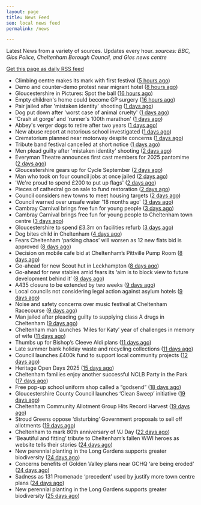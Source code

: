 ```yaml
---
layout: page
title: News Feed
seo: local news feed
permalink: /news

---
```


Latest News from a variety of sources. Updates every hour.
_sources: BBC, Glos Police, Cheltenham Borough Council, and Glos news centre_

[Get this page as daily RSS feed](/daily.rss)

<!-- news_marker starts -->
- Climbing centre makes its mark with first festival ([5 hours ago](https://www.bbc.com/news/articles/cvg3rj25l04o?at_medium=RSS&at_campaign=rss))
- Demo and counter-demo protest near migrant hotel ([8 hours ago](https://www.bbc.com/news/articles/c860z29p5j6o?at_medium=RSS&at_campaign=rss))
- Gloucestershire in Pictures: Spot the ball ([16 hours ago](https://www.bbc.com/news/articles/cd0d8575jxzo?at_medium=RSS&at_campaign=rss))
- Empty children's home could become GP surgery ([16 hours ago](https://www.bbc.com/news/articles/cz60ze32w81o?at_medium=RSS&at_campaign=rss))
- Pair jailed after 'mistaken identity' shooting ([1 days ago](https://www.bbc.com/news/articles/cvgv781jeg1o?at_medium=RSS&at_campaign=rss))
- Dog put down after 'worst case of animal cruelty' ([1 days ago](https://www.bbc.com/news/articles/c3ezl8w55wpo?at_medium=RSS&at_campaign=rss))
- 'Crash at gorge' and 'runner's 100th marathon' ([1 days ago](https://www.bbc.com/news/articles/cvg3r4x1x4ko?at_medium=RSS&at_campaign=rss))
- Abbey's verger dogs to retire after two years ([1 days ago](https://www.bbc.com/news/articles/cj3l418v5lvo?at_medium=RSS&at_campaign=rss))
- New abuse report at notorious school investigated ([1 days ago](https://www.bbc.com/news/articles/cvgnq2rqz73o?at_medium=RSS&at_campaign=rss))
- Crematorium planned near motorway despite concerns ([1 days ago](https://www.bbc.com/news/articles/c62nm6z8202o?at_medium=RSS&at_campaign=rss))
- Tribute band festival cancelled at short notice ([1 days ago](https://www.bbc.com/news/articles/cz71znl0nnpo?at_medium=RSS&at_campaign=rss))
- Men plead guilty after 'mistaken identity' shooting ([2 days ago](https://www.bbc.com/news/articles/cq58x9x2xzwo?at_medium=RSS&at_campaign=rss))
- Everyman Theatre announces first cast members for 2025 pantomime ([2 days ago](https://gloucesternewscentre.co.uk/everyman-theatre-announces-first-cast-members-for-2025-pantomime/))
- Gloucestershire gears up for Cycle September ([2 days ago](https://gloucesternewscentre.co.uk/gloucestershire-gears-up-for-cycle-september/))
- Man who took on four council jobs at once jailed ([2 days ago](https://www.bbc.com/news/articles/c3dp7m4yv2xo?at_medium=RSS&at_campaign=rss))
- 'We're proud to spend £200 to put up flags' ([2 days ago](https://www.bbc.com/news/articles/czxpel6dwr0o?at_medium=RSS&at_campaign=rss))
- Pieces of cathedral go on sale to fund restoration ([2 days ago](https://www.bbc.com/news/articles/c4gqvnpnz3go?at_medium=RSS&at_campaign=rss))
- Council considers new towns to meet housing targets ([2 days ago](https://www.bbc.com/news/articles/c4g659qnkgdo?at_medium=RSS&at_campaign=rss))
- Council warned over unsafe water '18 months ago' ([3 days ago](https://www.bbc.com/news/articles/ckge4gqjykeo?at_medium=RSS&at_campaign=rss))
- Cambray Carnival brings free fun for young people ([3 days ago](https://gloucesternewscentre.co.uk/cambray-carnival-brings-free-fun-for-young-people/))
- Cambray Carnival brings free fun for young people to Cheltenham town centre ([3 days ago](https://www.cheltenham.gov.uk/news/article/3043/cambray_carnival_brings_free_fun_for_young_people_to_cheltenham_town_centre))
- Gloucestershire to spend £3.3m on facilities refurb ([3 days ago](https://www.bbc.com/sport/cricket/articles/c15lxez8y0wo?at_medium=RSS&at_campaign=rss))
- Dog bites child in Cheltenham ([4 days ago](https://gloucesternewscentre.co.uk/dog-bites-child-in-cheltenham/))
- Fears Cheltenham ‘parking chaos’ will worsen as 12 new flats bid is approved ([8 days ago](https://gloucesternewscentre.co.uk/fears-cheltenham-parking-chaos-will-worsen-as-12-new-flats-bid-is-approved/))
- Decision on mobile cafe bid at Cheltenham’s Pittville Pump Room ([8 days ago](https://gloucesternewscentre.co.uk/decision-on-mobile-cafe-bid-at-cheltenhams-pittville-pump-room/))
- Go-ahead for new Scout hut in Leckhampton ([8 days ago](https://gloucesternewscentre.co.uk/go-ahead-for-new-scout-hut-in-leckhampton/))
- Go-ahead for new stables amid fears its ‘aim is to block view to future development behind it’ ([8 days ago](https://gloucesternewscentre.co.uk/go-ahead-for-new-stables-amid-fears-its-aim-is-to-block-view-to-future-development-behind-it/))
- A435 closure to be extended by two weeks ([9 days ago](https://gloucesternewscentre.co.uk/a435-closure-to-be-extended-by-two-weeks/))
- Local councils not considering legal action against asylum hotels ([9 days ago](https://gloucesternewscentre.co.uk/local-councils-not-considering-legal-action-against-asylum-hotels/))
- Noise and safety concerns over music festival at Cheltenham Racecourse ([9 days ago](https://gloucesternewscentre.co.uk/noise-and-safety-concerns-over-music-festival-at-cheltenham-racecourse/))
- Man jailed after pleading guilty to supplying class A drugs in Cheltenham ([9 days ago](https://gloucesternewscentre.co.uk/man-jailed-after-pleading-guilty-to-supplying-class-a-drugs-in-cheltenham/))
- Cheltenham man launches ‘Miles for Katy’ year of challenges in memory of wife ([11 days ago](https://gloucesternewscentre.co.uk/cheltenham-man-launches-miles-for-katy-year-of-challenges-in-memory-of-wife/))
- Thumbs up for Bishop’s Cleeve Aldi plans ([11 days ago](https://gloucesternewscentre.co.uk/thumbs-up-for-bishops-cleeve-aldi-plans/))
- Late summer bank holiday waste and recycling collections ([11 days ago](https://www.cheltenham.gov.uk/news/article/3042/late_summer_bank_holiday_waste_and_recycling_collections))
- Council launches £400k fund to support local community projects ([12 days ago](https://gloucesternewscentre.co.uk/council-launches-400k-fund-to-support-local-community-projects/))
- Heritage Open Days 2025 ([15 days ago](https://www.cheltenham.gov.uk/news/article/3041/heritage_open_days_2025))
- Cheltenham families enjoy another successful NCLB Party in the Park ([17 days ago](https://www.cheltenham.gov.uk/news/article/3040/cheltenham_families_enjoy_another_successful_nclb_party_in_the_park))
- Free pop-up school uniform shop called a “godsend” ([18 days ago](https://www.bbc.co.uk/sounds/play/p0lwhv8j?at_medium=RSS&at_campaign=rss))
- Gloucestershire County Council launches ‘Clean Sweep’ initiative ([19 days ago](https://gloucesternewscentre.co.uk/gloucestershire-county-council-launches-clean-sweep-initiative/))
- Cheltenham Community Allotment Group Hits Record Harvest ([19 days ago](https://gloucesternewscentre.co.uk/cheltenham-community-allotment-group-hits-record-harvest/))
- Stroud Greens oppose ‘disturbing’ Government proposals to sell off allotments ([19 days ago](https://gloucesternewscentre.co.uk/stroud-greens-oppose-disturbing-government-proposals-to-sell-off-allotments/))
- Cheltenham to mark 80th anniversary of VJ Day ([22 days ago](https://www.cheltenham.gov.uk/news/article/3039/cheltenham_to_mark_80th_anniversary_of_vj_day))
- ‘Beautiful and fitting’ tribute to Cheltenham’s fallen WWI heroes as website tells their stories ([24 days ago](https://gloucesternewscentre.co.uk/beautiful-and-fitting-tribute-to-cheltenhams-fallen-wwi-heroes-as-website-tells-their-stories/))
- New perennial planting in the Long Gardens supports greater biodiversity ([24 days ago](https://gloucesternewscentre.co.uk/new-perennial-planting-in-the-long-gardens-supports-greater-biodiversity/))
- Concerns benefits of Golden Valley plans near GCHQ ‘are being eroded’ ([24 days ago](https://gloucesternewscentre.co.uk/concerns-benefits-of-golden-valley-plans-near-gchq-are-being-eroded/))
- Sadness as 131 Promenade ‘precedent’ used by justify more town centre plans ([24 days ago](https://gloucesternewscentre.co.uk/sadness-as-131-promenade-precedent-used-by-justify-more-town-centre-plans/))
- New perennial planting in the Long Gardens supports greater biodiversity ([25 days ago](https://www.cheltenham.gov.uk/news/article/3038/new_perennial_planting_in_the_long_gardens_supports_greater_biodiversity))

<!-- news_marker ends -->

